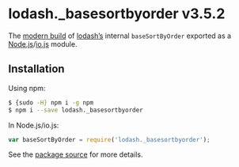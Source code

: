# lodash._basesortbyorder v3.5.2

The [modern build](https://github.com/lodash/lodash/wiki/Build-Differences) of [lodash’s](https://lodash.com/) internal `baseSortByOrder` exported as a [Node.js](http://nodejs.org/)/[io.js](https://iojs.org/) module.

## Installation

Using npm:

```bash
$ {sudo -H} npm i -g npm
$ npm i --save lodash._basesortbyorder
```

In Node.js/io.js:

```js
var baseSortByOrder = require('lodash._basesortbyorder');
```

See the [package source](https://github.com/lodash/lodash/blob/3.5.2-npm-packages/lodash._basesortbyorder) for more details.

